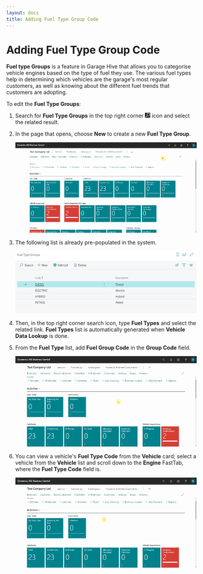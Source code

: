 ```yaml
---
layout: docs
title: Adding Fuel Type Group Code 
---
```


# Adding Fuel Type Group Code
**Fuel type Groups** is a feature in Garage Hive that allows you to categorise vehicle engines based on the type of fuel they use. The various fuel types help in determining which vehicles are the garage's most regular customers, as well as knowing about the different fuel trends that customers are adopting.

To edit the **Fuel Type Groups**:
1. Search for **Fuel Type Groups** in the top right corner ![](media/search_icon.png) icon and select the related result.
2. In the page that opens, choose **New** to create a new **Fuel Type Group**.

   ![](media/garagehive-fuel-types1.gif)

3. The following list is already pre-populated in the system.

   ![](media/garagehive-fuel-types2.png)

4. Then, in the top right corner search icon, type **Fuel Types** and select the related link. **Fuel Types** list is automatically generated when **Vehicle Data Lookup** is done.
5. From the **Fuel Type** list, add **Fuel Group Code** in the **Group Code** field.

   ![](media/garagehive-fuel-types3.gif)

6. You can view a vehicle's **Fuel Type Code** from the **Vehicle** card; select a vehicle from the **Vehicle** list and scroll down to the **Engine** FastTab, where the **Fuel Type Code** field is.

   ![](media/garagehive-fuel-types4.gif)

